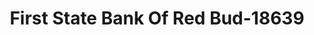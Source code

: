 ---
f_zip-code: 62278
f_state-code: IL
title: First State Bank Of Red Bud-18639
f_phone: 618-282-3861
f_city-only: Red Bud
f_address: 115 West Market Street Red Bud
f_location-unique-id: '18639'
slug: first-state-bank-of-red-bud-18639
updated-on: '2024-05-30T13:46:58.046Z'
created-on: '2024-05-30T13:36:59.803Z'
published-on: '2024-05-30T13:54:32.469Z'
f_city-state: cms/city/red-bud-il.md
f_company: cms/company/first-state-bank-of-red-bud.md
f_state: cms/state/illinois.md
layout: '[payday-loan].html'
tags: payday-loan
---